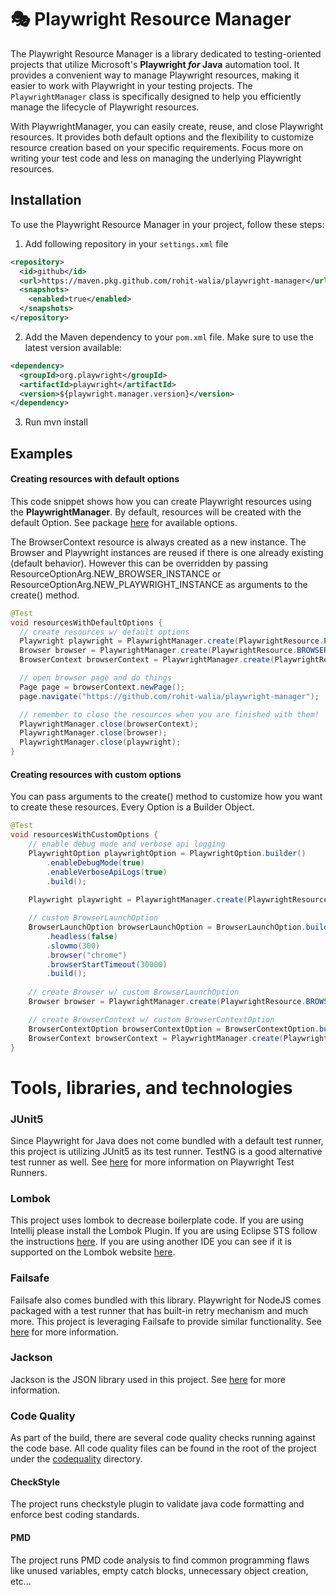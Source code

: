 # 🎭 Playwright Resource Manager

The Playwright Resource Manager is a library dedicated to testing-oriented projects that utilize Microsoft's 
**Playwright _for_ Java** automation tool. It provides a convenient way to manage Playwright resources, 
making it easier to work with Playwright in your testing projects. The `PlaywrightManager` class is 
specifically designed to help you efficiently manage the lifecycle of Playwright resources.

With PlaywrightManager, you can easily create, reuse, and close Playwright resources. 
It provides both default options and the flexibility to customize resource creation based on your specific requirements. 
Focus more on writing your test code and less on managing the underlying Playwright resources.

## Installation

To use the Playwright Resource Manager in your project, follow these steps:

1. Add following repository in your `settings.xml` file
```xml
<repository>
  <id>github</id>
  <url>https://maven.pkg.github.com/rohit-walia/playwright-manager</url>
  <snapshots>
    <enabled>true</enabled>
  </snapshots>
</repository>
```

2. Add the Maven dependency to your `pom.xml` file. Make sure to use the latest version available:
```xml
<dependency>
  <groupId>org.playwright</groupId>
  <artifactId>playwright</artifactId>
  <version>${playwright.manager.version}</version>
</dependency>
```

3. Run mvn install

## Examples

#### Creating resources with default options

This code snippet shows how you can create Playwright resources using the **PlaywrightManager**.
By default, resources will be created with the default Option. See package [here](playwright/src/main/java/org/playwright/core/options)
for available options.

The BrowserContext resource is always created as a new instance.
The Browser and Playwright instances are reused if there is one already existing (default behavior).
However this can be overridden by passing ResourceOptionArg.NEW_BROWSER_INSTANCE or ResourceOptionArg.NEW_PLAYWRIGHT_INSTANCE
as arguments to the create() method.

```Java
@Test
void resourcesWithDefaultOptions {
  // create resources w/ default options
  Playwright playwright = PlaywrightManager.create(PlaywrightResource.PLAYWRIGHT);
  Browser browser = PlaywrightManager.create(PlaywrightResource.BROWSER);
  BrowserContext browserContext = PlaywrightManager.create(PlaywrightResource.BROWSER_CONTEXT);

  // open browser page and do things
  Page page = browserContext.newPage();
  page.navigate("https://github.com/rohit-walia/playwright-manager");

  // remember to close the resources when you are finished with them!
  PlaywrightManager.close(browserContext);
  PlaywrightManager.close(browser);
  PlaywrightManager.close(playwright);
}
```

#### Creating resources with custom options

You can pass arguments to the create() method to customize how you want to create these resources. Every
Option is a Builder Object.

```Java
@Test
void resourcesWithCustomOptions {
    // enable debug mode and verbose api logging
    PlaywrightOption playwrightOption = PlaywrightOption.builder()
        .enableDebugMode(true)
        .enableVerboseApiLogs(true)
        .build();
    
    Playwright playwright = PlaywrightManager.create(PlaywrightResource.PLAYWRIGHT, playwrightOption);

    // custom BrowserLaunchOption
    BrowserLaunchOption browserLaunchOption = BrowserLaunchOption.builder()
        .headless(false)
        .slowmo(300)
        .browser("chrome")
        .browserStartTimeout(30000)
        .build();
    
    // create Browser w/ custom BrowserLaunchOption
    Browser browser = PlaywrightManager.create(PlaywrightResource.BROWSER, browserLaunchOption);

    // create BrowserContext w/ custom BrowserContextOption
    BrowserContextOption browserContextOption = BrowserContextOption.builder().recordVideoDir("target/video").build();
    BrowserContext browserContext = PlaywrightManager.create(PlaywrightResource.BROWSER_CONTEXT, browserContextOption);
}
```

# Tools, libraries, and technologies

### JUnit5

Since Playwright for Java does not come bundled with a default test runner, this project is utilizing JUnit5 as its test runner.
TestNG is a good alternative test runner as well. See [here](https://playwright.dev/java/docs/test-runners) for more information on Playwright Test Runners.

### Lombok

This project uses lombok to decrease boilerplate code. If you are using Intellij please install the Lombok Plugin. If
you are using Eclipse STS follow the instructions [here](https://projectlombok.org/setup/eclipse).
If you are using another IDE you can see if it is supported on the Lombok website [here](https://projectlombok.org).

### Failsafe

Failsafe also comes bundled with this library. Playwright for NodeJS comes packaged with a test runner that has built-in 
retry mechanism and much more. This project is leveraging Failsafe to provide similar functionality. 
See [here](https://maven.apache.org/surefire/maven-failsafe-plugin/) for more information.

### Jackson

Jackson is the JSON library used in this project. See [here](https://github.com/FasterXML/jackson) for more information.


### Code Quality

As part of the build, there are several code quality checks running against the code base. All code quality files can be
found in the root of the project under the [codequality](.codequality) directory.

#### CheckStyle

The project runs checkstyle plugin to validate java code formatting and enforce best coding standards.

#### PMD

The project runs PMD code analysis to find common programming flaws like unused variables, empty catch blocks, unnecessary
object creation, etc...
